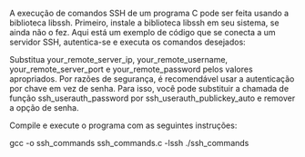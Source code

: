 
A execução de comandos SSH de um programa C pode ser feita usando a biblioteca libssh. Primeiro, instale a biblioteca libssh em seu sistema, se ainda não o fez. Aqui está um exemplo de código que se conecta a um servidor SSH, autentica-se e executa os comandos desejados:

Substitua your_remote_server_ip, your_remote_username, your_remote_server_port e your_remote_password pelos valores apropriados. Por razões de segurança, é recomendável usar a autenticação por chave em vez de senha. Para isso, você pode substituir a chamada de função ssh_userauth_password por ssh_userauth_publickey_auto e remover a opção de senha.

Compile e execute o programa com as seguintes instruções:

gcc -o ssh_commands ssh_commands.c -lssh
./ssh_commands

